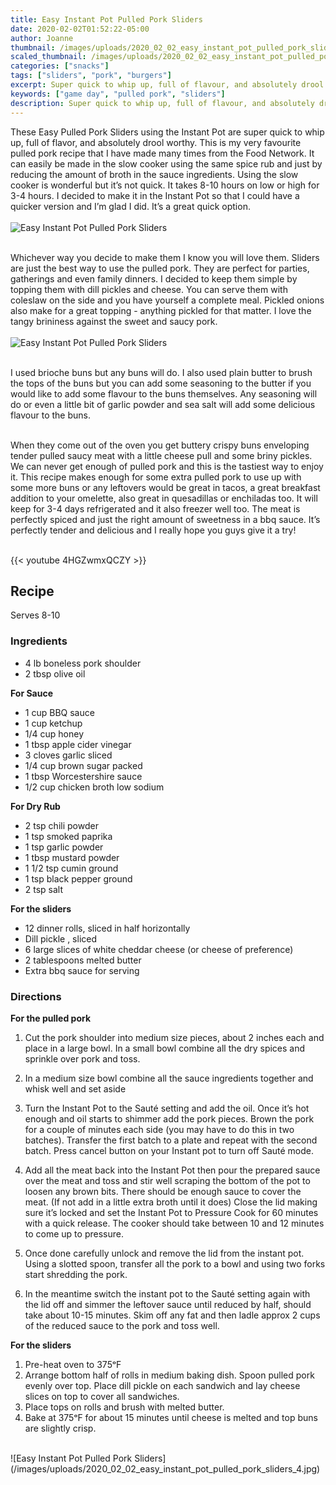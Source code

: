 ```yaml
---
title: Easy Instant Pot Pulled Pork Sliders
date: 2020-02-02T01:52:22-05:00
author: Joanne
thumbnail: /images/uploads/2020_02_02_easy_instant_pot_pulled_pork_sliders_1.jpg
scaled_thumbnail: /images/uploads/2020_02_02_easy_instant_pot_pulled_pork_sliders_0.jpg
categories: ["snacks"]
tags: ["sliders", "pork", "burgers"]
excerpt: Super quick to whip up, full of flavour, and absolutely drool worthy
keywords: ["game day", "pulled pork", "sliders"]
description: Super quick to whip up, full of flavour, and absolutely drool worthy
---
```


These Easy Pulled Pork Sliders using the Instant Pot are super quick to whip up, full of flavor, and absolutely drool worthy. This is my very favourite pulled pork recipe that I have made many times from the Food Network. It can easily be made in the slow cooker using the same spice rub and just by reducing the amount of broth in the sauce ingredients. Using the slow cooker is wonderful but it’s not quick. It takes 8-10 hours on low or high for 3-4 hours. I decided to make it in the Instant Pot so that I could have a quicker version and I’m glad I did. It’s a great quick option. 
</br>
</br>
![Easy Instant Pot Pulled Pork Sliders](/images/uploads/2020_02_02_easy_instant_pot_pulled_pork_sliders_2.jpg)
</br>
</br>

Whichever way you decide to make them I know you will love them. Sliders are just the best way to use the pulled pork. They are perfect for parties, gatherings and even family dinners. I decided to keep them simple by topping them with dill pickles and cheese. You can serve them with coleslaw on the side and you have yourself a complete meal. Pickled onions also make for a great topping - anything pickled for that matter. I love the tangy brininess against the sweet and saucy pork. 
</br>
</br>
![Easy Instant Pot Pulled Pork Sliders](/images/uploads/2020_02_02_easy_instant_pot_pulled_pork_sliders_3.jpg)
</br>
</br>

I used brioche buns but any buns will do. I also used plain butter to brush the tops of the buns but you can add some seasoning to the butter if you would like to add some flavour to the buns themselves.  Any seasoning will do or even a little bit of garlic powder and sea salt will add some delicious flavour to the buns. 
</br>
</br>

When they come out of the oven you get buttery crispy buns enveloping tender pulled saucy meat with a little cheese pull and some briny pickles. We can never get enough of pulled pork and this is the tastiest way to enjoy it. This recipe makes enough for some extra pulled pork to use up with some more buns or any leftovers would be great in tacos, a great breakfast addition to your omelette, also great in quesadillas or enchiladas too. It will keep for  3-4 days refrigerated and it also freezer well too. The meat is perfectly spiced and just the right amount of sweetness in a bbq sauce. It’s perfectly tender and delicious and I really hope you guys give it a try! 
</br>
</br>

{{< youtube 4HGZwmxQCZY >}}
</br>

## Recipe
Serves 8-10 
</br>

### Ingredients 

* <span itemprop="ingredients">4 lb boneless pork shoulder </span>
* <span itemprop="ingredients">2 tbsp olive oil</span>

__For Sauce__

* <span itemprop="ingredients">1 cup BBQ sauce </span>
* <span itemprop="ingredients">1 cup ketchup</span>
* <span itemprop="ingredients">1/4 cup honey</span>
* <span itemprop="ingredients">1 tbsp apple cider vinegar</span>
* <span itemprop="ingredients">3 cloves garlic sliced</span>
* <span itemprop="ingredients">1/4 cup brown sugar packed</span>
* <span itemprop="ingredients">1 tbsp Worcestershire sauce</span>
* <span itemprop="ingredients">1/2 cup chicken broth low sodium</span>

__For Dry Rub__

* <span itemprop="ingredients">2 tsp chili powder</span>
* <span itemprop="ingredients">1 tsp smoked paprika</span>
* <span itemprop="ingredients">1 tsp garlic powder</span>
* <span itemprop="ingredients">1 tbsp mustard powder</span>
* <span itemprop="ingredients">1 1/2 tsp cumin ground</span>
* <span itemprop="ingredients">1 tsp black pepper ground</span>
* <span itemprop="ingredients">2 tsp salt</span>

__For the sliders__

* <span itemprop="ingredients">12 dinner rolls, sliced in half horizontally</span>
* <span itemprop="ingredients">Dill pickle , sliced</span>
* <span itemprop="ingredients">6 large slices of white cheddar cheese (or cheese of preference)</span>
* <span itemprop="ingredients">2 tablespoons melted butter</span>
* <span itemprop="ingredients">Extra bbq sauce for serving </span>

### Directions
__For the pulled pork__

1. Cut the pork shoulder into medium size pieces, about 2 inches each and place in a large bowl. In a small bowl combine all the dry spices and sprinkle over pork and toss. 

1. In a medium size bowl combine all the sauce ingredients together and whisk well and set aside 

1. Turn the Instant Pot to the Sauté setting and add the oil.  Once it’s hot enough and oil starts to shimmer add the pork pieces. Brown the pork for a couple of minutes each side (you may have to do this in two batches). Transfer the first batch to a plate and repeat with the second batch. Press cancel button on your Instant pot to turn off Sauté mode. 

1. Add all the meat back into the Instant Pot then pour the prepared sauce over the meat and toss and stir well scraping the bottom of the pot to loosen any brown bits.  There should be enough sauce to cover the meat. (If not add in a little extra broth until it does) Close the lid making sure it’s locked and set the Instant Pot to Pressure Cook for 60 minutes with a quick release. The cooker should take between 10 and 12 minutes to come up to pressure.

1. Once done carefully unlock and remove the lid from the instant pot. Using a slotted spoon, transfer all the pork to a bowl and using two forks start shredding the pork.
   
1. In the meantime switch the instant pot to the Sauté setting again with the lid off and simmer the leftover sauce until reduced by half, should take about 10-15 minutes. Skim off any fat and then ladle approx 2 cups of the reduced sauce to the pork and toss well.

__For the sliders__

1. Pre-heat oven to 375ᵒF
1. Arrange bottom half of rolls in medium baking dish. Spoon pulled pork evenly over top. Place dill pickle on each sandwich and lay cheese slices on top to cover all sandwiches.
1. Place tops on rolls and brush with melted butter. 
2. Bake at 375ᵒF for about 15 minutes until cheese is melted and top buns are slightly crisp.

</br>
![Easy Instant Pot Pulled Pork Sliders](/images/uploads/2020_02_02_easy_instant_pot_pulled_pork_sliders_4.jpg)
